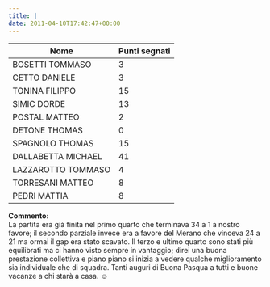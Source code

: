 ```yaml
---
title: |
date: 2011-04-10T17:42:47+00:00
---
```

| **Nome** | **Punti segnati** |
| -------- | ----------------- |
| BOSETTI TOMMASO | 3 |
| CETTO DANIELE | 3 |
| TONINA FILIPPO | 15 |
| SIMIC DORDE | 13 |
| POSTAL MATTEO | 2 |
| DETONE THOMAS | 0 |
| SPAGNOLO THOMAS | 15 |
| DALLABETTA MICHAEL | 41 |
| LAZZAROTTO TOMMASO | 4 |
| TORRESANI MATTEO | 8 |
| PEDRI MATTIA | 8 |

**Commento:**  
La partita era già finita nel primo quarto che terminava 34 a 1 a nostro favore; il secondo parziale invece era a favore del Merano che vinceva 24 a 21 ma ormai il gap era stato scavato. Il terzo e ultimo quarto sono stati più equilibrati ma ci hanno visto sempre in vantaggio; direi una buona prestazione collettiva e piano piano si inizia a vedere qualche miglioramento sia individuale che di squadra. Tanti auguri di Buona Pasqua a tutti e buone vacanze a chi starà a casa. ☺